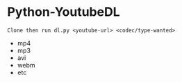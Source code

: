 # Python-YoutubeDL

``` Clone then run dl.py <youtube-url> <codec/type-wanted> ```

* mp4
* mp3
* avi
* webm
* etc